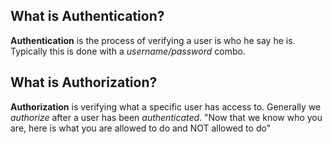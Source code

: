 ## What is Authentication?
**Authentication** is the process of verifying a user is who he say he is. 
Typically this is done with a *username/password* combo.

## What is Authorization?
**Authorization** is verifying what a specific user has access to.
Generally we *authorize* after a user has been *authenticated*. "Now that we know who you are, here is what you are allowed to do and NOT allowed to do"